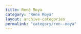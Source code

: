 ```yaml
---
title: René Moya
category: "René Moya"
layout: archive-categories
permalink: "category/ren--moya"
---
```

